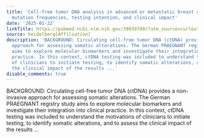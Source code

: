 ```yaml
---
title: 'Cell-free tumor DNA analysis in advanced or metastatic breast cancer patients:
  mutation frequencies, testing intention, and clinical impact'
date: '2025-01-22'
linkTitle: https://pubmed.ncbi.nlm.nih.gov/39839709/?utm_source=curl&utm_medium=rss&utm_campaign=pubmed-2&utm_content=1FakS-2QOkCT8HsMOQP1bCRQ4YzyumYOmxmF0moLsQ3dFB1E9V&fc=20220326224207&ff=20250122171154&v=2.18.0.post9+e462414
source: heidelberg[Affiliation]
description: 'BACKGROUND: Circulating cell-free tumor DNA (ctDNA) provides a non-invasive
  approach for assessing somatic alterations. The German PRAEGNANT registry study
  aims to explore molecular biomarkers and investigate their integration into clinical
  practice. In this context, ctDNA testing was included to understand the motivations
  of clinicians to initiate testing, to identify somatic alterations, and to assess
  the clinical impact of the results ...'
disable_comments: true
---
```

BACKGROUND: Circulating cell-free tumor DNA (ctDNA) provides a non-invasive approach for assessing somatic alterations. The German PRAEGNANT registry study aims to explore molecular biomarkers and investigate their integration into clinical practice. In this context, ctDNA testing was included to understand the motivations of clinicians to initiate testing, to identify somatic alterations, and to assess the clinical impact of the results ...